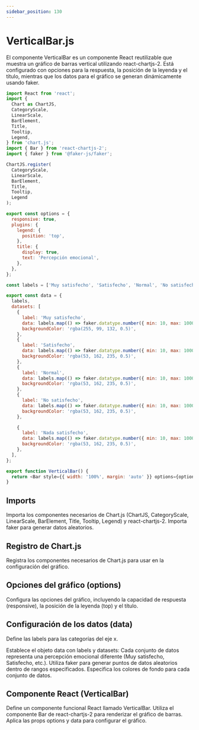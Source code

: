```yaml
---
sidebar_position: 130
---
```


# VerticalBar.js

El componente VerticalBar es un componente React reutilizable que muestra un gráfico de barras vertical utilizando react-chartjs-2. Está configurado con opciones para la respuesta, la posición de la leyenda y el título, mientras que los datos para el gráfico se generan dinámicamente usando faker.

```js
import React from 'react';
import {
  Chart as ChartJS,
  CategoryScale,
  LinearScale,
  BarElement,
  Title,
  Tooltip,
  Legend,
} from 'chart.js';
import { Bar } from 'react-chartjs-2';
import { faker } from '@faker-js/faker';

ChartJS.register(
  CategoryScale,
  LinearScale,
  BarElement,
  Title,
  Tooltip,
  Legend
);

export const options = {
  responsive: true,
  plugins: {
    legend: {
      position: 'top',
    },
    title: {
      display: true,
      text: 'Percepción emocional',
    },
  },
};

const labels = ['Muy satisfecho', 'Satisfecho', 'Normal', 'No satisfecho', 'Nada satisfecho'];

export const data = {
  labels,
  datasets: [
    {
      label: 'Muy satisfecho',
      data: labels.map(() => faker.datatype.number({ min: 10, max: 1000 })),
      backgroundColor: 'rgba(255, 99, 132, 0.5)',
    },
    {
      label: 'Satisfecho',
      data: labels.map(() => faker.datatype.number({ min: 10, max: 1000 })),
      backgroundColor: 'rgba(53, 162, 235, 0.5)',
    },
    {
      label: 'Normal',
      data: labels.map(() => faker.datatype.number({ min: 10, max: 1000 })),
      backgroundColor: 'rgba(53, 162, 235, 0.5)',
    },
    {
      label: 'No satisfecho',
      data: labels.map(() => faker.datatype.number({ min: 10, max: 1000 })),
      backgroundColor: 'rgba(53, 162, 235, 0.5)',
    },

    {
      label: 'Nada satisfecho',
      data: labels.map(() => faker.datatype.number({ min: 10, max: 1000 })),
      backgroundColor: 'rgba(53, 162, 235, 0.5)',
    },
  ],
};

export function VerticalBar() {
  return <Bar style={{ width: '100%', margin: 'auto' }} options={options} data={data} />;
}
```

## Imports

Importa los componentes necesarios de Chart.js (ChartJS, CategoryScale, LinearScale, BarElement, Title, Tooltip, Legend) y react-chartjs-2.
Importa faker para generar datos aleatorios.

## Registro de Chart.js

Registra los componentes necesarios de Chart.js para usar en la configuración del gráfico.

## Opciones del gráfico (options)

Configura las opciones del gráfico, incluyendo la capacidad de respuesta (responsive), la posición de la leyenda (top) y el título.

## Configuración de los datos (data)

Define las labels para las categorías del eje x.

Establece el objeto data con labels y datasets: Cada conjunto de datos representa una percepción emocional diferente (Muy satisfecho, Satisfecho, etc.).
Utiliza faker para generar puntos de datos aleatorios dentro de rangos especificados.
Especifica los colores de fondo para cada conjunto de datos.

## Componente React (VerticalBar)

Define un componente funcional React llamado VerticalBar.
Utiliza el componente Bar de react-chartjs-2 para renderizar el gráfico de barras.
Aplica las props options y data para configurar el gráfico.
